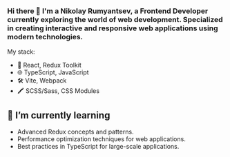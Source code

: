 ### Hi there 👋 I'm a Nikolay Rumyantsev, a Frontend Developer currently exploring the world of web development. Specialized in creating interactive and responsive web applications using modern technologies.

My stack:

- 🚀 React, Redux Toolkit
- 🌐 TypeScript, JavaScript
- 🛠️ Vite, Webpack
- 🖍 SCSS/Sass, CSS Modules

## 🌱 I’m currently learning

- Advanced Redux concepts and patterns.
- Performance optimization techniques for web applications.
- Best practices in TypeScript for large-scale applications.
